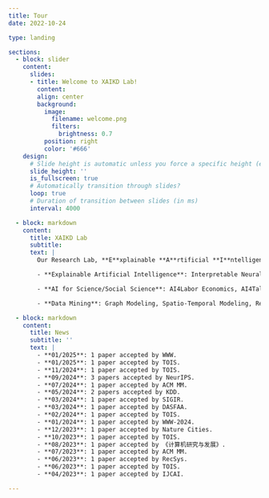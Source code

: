 ```yaml
---
title: Tour
date: 2022-10-24

type: landing

sections:
  - block: slider
    content:
      slides:
      - title: Welcome to XAIKD Lab!
        content:
        align: center
        background:
          image:
            filename: welcome.png
            filters:
              brightness: 0.7
          position: right
          color: '#666'
    design:
      # Slide height is automatic unless you force a specific height (e.g. '400px')
      slide_height: ''
      is_fullscreen: true
      # Automatically transition through slides?
      loop: true
      # Duration of transition between slides (in ms)
      interval: 4000

  - block: markdown
    content:
      title: XAIKD Lab
      subtitle: 
      text: |
        Our Research Lab, **E**xplainable **A**rtificial **I**ntelligence **K**nowledge **D**iscovery(**XAIKD**) Lab, focuses on developing explainable machine learning models for cross-disciplinary studies, relevant topics include:

        - **Explainable Artificial Intelligence**: Interpretable Neural Networks, Explainability in LLMs

        - **AI for Science/Social Science**: AI4Labor Economics, AI4Talent Analytics

        - **Data Mining**: Graph Modeling, Spatio-Temporal Modeling, Recommender Systems

  - block: markdown
    content:
      title: News
      subtitle: ''
      text: |
        - **01/2025**: 1 paper accepted by WWW.  
        - **01/2025**: 1 paper accepted by TOIS.  
        - **11/2024**: 1 paper accepted by TOIS.  
        - **09/2024**: 3 papers accepted by NeurIPS.  
        - **07/2024**: 1 paper accepted by ACM MM.  
        - **05/2024**: 2 papers accepted by KDD.  
        - **03/2024**: 1 paper accepted by SIGIR.  
        - **03/2024**: 1 paper accepted by DASFAA.  
        - **02/2024**: 1 paper accepted by TOIS.  
        - **01/2024**: 1 paper accepted by WWW-2024.  
        - **12/2023**: 1 paper accepted by Nature Cities.  
        - **10/2023**: 1 paper accepted by TOIS.  
        - **08/2023**: 1 paper accepted by 《计算机研究与发展》.  
        - **07/2023**: 1 paper accepted by ACM MM.  
        - **06/2023**: 1 paper accepted by RecSys.  
        - **06/2023**: 1 paper accepted by TOIS.  
        - **04/2023**: 1 paper accepted by IJCAI.  

---
```

